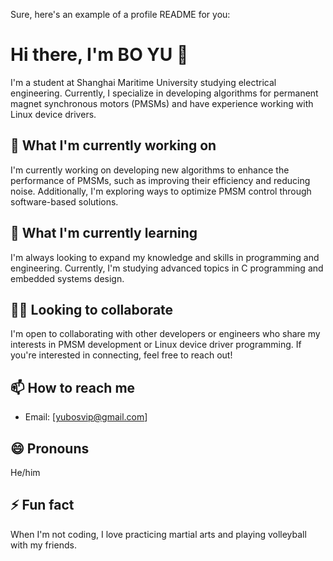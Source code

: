 Sure, here's an example of a profile README for you:

# Hi there, I'm BO YU 👋

I'm a student at Shanghai Maritime University studying electrical engineering. Currently, I specialize in developing algorithms for permanent magnet synchronous motors (PMSMs) and have experience working with Linux device drivers.

## 🔭 What I'm currently working on

I'm currently working on developing new algorithms to enhance the performance of PMSMs, such as improving their efficiency and reducing noise. Additionally, I'm exploring ways to optimize PMSM control through software-based solutions.

## 🌱 What I'm currently learning

I'm always looking to expand my knowledge and skills in programming and engineering. Currently, I'm studying advanced topics in C programming and embedded systems design.

## 👯‍♀️ Looking to collaborate

I'm open to collaborating with other developers or engineers who share my interests in PMSM development or Linux device driver programming. If you're interested in connecting, feel free to reach out!

## 📫 How to reach me

- Email: [yubosvip@gmail.com]

## 😄 Pronouns

He/him

## ⚡ Fun fact

When I'm not coding, I love practicing martial arts and playing volleyball with my friends.
